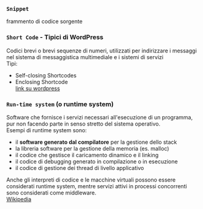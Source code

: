 ### `Snippet`  
frammento di codice sorgente

### `Short Code` - Tipici di WordPress  
Codici brevi o brevi sequenze di numeri, utilizzati per indirizzare i messaggi nel sistema di messaggistica multimediale e i sistemi di servizi  
Tipi:  
- Self-closing Shortcodes  
- Enclosing Shortcode  
[link su wordpress](../CMS/WordPress/ShortCode/ShortCode.md)

### `Run-time system` (o runtime system)
Software che fornisce i servizi necessari all'esecuzione di un programma, pur non facendo parte in senso stretto del sistema operativo.  
Esempi di runtime system sono:
- il **software generato dal compilatore** per la gestione dello stack
- la libreria software per la gestione della memoria (es. malloc)
- il codice che gestisce il caricamento dinamico e il linking
- il codice di debugging generato in compilazione o in esecuzione
- il codice di gestione dei thread di livello applicativo

Anche gli interpreti di codice e le macchine virtuali possono essere considerati runtime system, mentre servizi attivi in processi concorrenti sono considerati come middleware.  
[Wikipedia](https://it.wikipedia.org/wiki/Run-time_system)